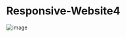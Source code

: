# Responsive-Website4

![image](https://user-images.githubusercontent.com/80094949/137414886-b8e6bfef-264a-437c-94a0-fccea83c2c71.png)

